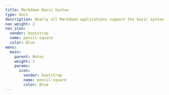 ```yaml
---
title: Markdown Basic Syntax
type: docs
description: Nearly all Markdown applications support the basic syntax outlined in the original Markdown design document.
nav_weight: 2
nav_icon:
  vendor: bootstrap
  name: pencil-square
  color: Blue
menu:
  main:
    parent: Notes
    weight: 2
    params:
      icon:
        vendor: bootstrap
        name: pencil-square
        color: Blue
---
```

